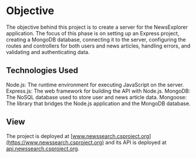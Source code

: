 # Objective
The objective behind this project is to create a server for the NewsExplorer application. The focus of this phase is on setting up an Express project, creating a MongoDB database, connecting it to the server, configuring the routes and controllers for both users and news articles, handling errors, and validating and authenticating data.

## Technologies Used
Node.js: The runtime environment for executing JavaScript on the server.
Express.js: The web framework for building the API with Node.js.
MongoDB: The NoSQL database used to store user and news article data.
Mongoose: The library that bridges the Node.js application and the MongoDB database.

## View
The project is deployed at [www.newssearch.csproject.org](https://www.newssearch.csproject.org) and its API is deployed at [api.newssearch.csproject.org](https://api.newssearch.csproject.org).

